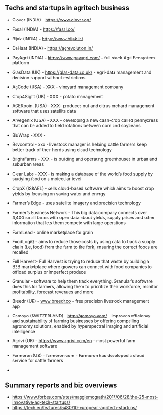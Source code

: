 ## Techs and startups in agritech business
- Clover (INDIA) - https://www.clover.ag/
- Fasal (INDIA)  - https://fasal.co/

- Bijak (INDIA)  - https://www.bijak.in/
- DeHaat (INDIA) - https://agrevolution.in/

- PayAgri (INDIA) - https://www.payagri.com/ - full stack Agri Ecosystem platform

- GlasData (UK) - https://glas-data.co.uk/ - Agri-data management and decision support without restrictions 

- AgCode (USA) - XXX - vineyard management company 

- Crop4Sight (UK) - XXX - potato management 

- AGERpoint (USA) - XXX- produces nut and citrus orchard management software that uses satellite data

- Arvegenix (USA) - XXX - developing a new cash-crop called pennycress that can be added to field rotations between corn and soybeans
- BluWrap - XXX - 
- Bovcontrol - xxx - livestock manager is helping cattle farmers keep better track of their herds using cloud technology
- BrightFarms - XXX - is building and operating greenhouses in urban and suburban areas

- Clear Labs - XXX - is making a database of the world’s food supply by studying food on a molecular level

- CropX (ISRAEL) - sells cloud-based software which aims to boost crop yields by focusing on saving water and energy

- Farmer’s Edge - uses satellite imagery and precision technology

- Farmer’s Business Network - This big data company connects over 3,400 small farms with open data about yields, supply prices and other information that lets them compete with large operations

- FarmLead - online marketplace for grain

- FoodLogiQ - aims to reduce those costs by using data to track a supply chain (i.e, food) from the farm to the fork, ensuring the correct foods are recalled

- Full Harvest- Full Harvest is trying to reduce that waste by building a B2B marketplace where growers can connect with food companies to offload surplus or imperfect produce

- Granular - software to help them track everything. Granular’s software does this for farmers, allowing them to prioritize their workforce, monitor profitability, forecast revenues and more

- Breedr (UK) - www.breedr.co - free precision livestock management app

- Gamaya (SWITZERLAND) - http://gamaya.com/ - improves efficiency and sustainability of farming businesses by offering compelling agronomy solutions, enabled by hyperspectral imaging and artificial intelligence

- Agrivi (UK) - https://www.agrivi.com/en - most powerful farm management software

- Farmeron (US) - farmeron.com - Farmeron has developed a cloud service for cattle farmers

- 
## Summary reports and biz overviews
- https://www.forbes.com/sites/maggiemcgrath/2017/06/28/the-25-most-innovative-ag-tech-startups/
- https://tech.eu/features/5480/10-european-agritech-startups/
